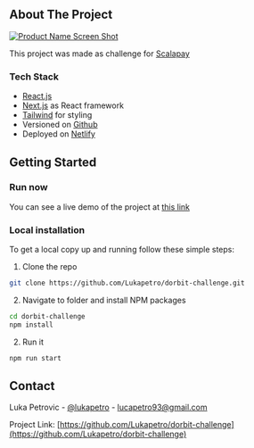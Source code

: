 ## About The Project

[![Product Name Screen Shot][product-screenshot]](https://competent-curran-e82317.netlify.app/)

This project was made as challenge for [Scalapay](https://www.scalapay.com/it)

### Tech Stack

- [React.js](https://reactjs.org/)
- [Next.js](https://nextjs.org/) as React framework
- [Tailwind](https://tailwindcss.com/) for styling
- Versioned on [Github](https://github.com/Lukapetro/dorbit-challenge)
- Deployed on [Netlify](https://www.netlify.com/)

<!-- GETTING STARTED -->

## Getting Started

### Run now

You can see a live demo of the project at [this link](https://competent-curran-e82317.netlify.app/)

### Local installation

To get a local copy up and running follow these simple steps:

1. Clone the repo

```sh
git clone https://github.com/Lukapetro/dorbit-challenge.git
```

2. Navigate to folder and install NPM packages

```sh
cd dorbit-challenge
npm install
```

2. Run it

```sh
npm run start
```

<!-- CONTACT -->

## Contact

Luka Petrovic - [@lukapetro](https://www.linkedin.com/in/lukapetro/) - lucapetro93@gmail.com

Project Link: [https://github.com/Lukapetro/dorbit-challenge](https://github.com/Lukapetro/dorbit-challenge)

<!-- MARKDOWN LINKS & IMAGES -->

[product-screenshot]: src/assets/images/dorbit-challenge.png

